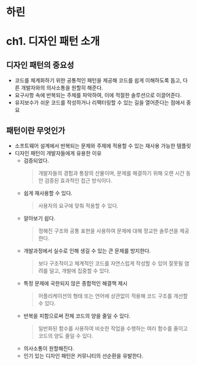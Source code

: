# 하린

# ch1. 디자인 패턴 소개

## 디자인 패턴의 중요성

- 코드를 체계화하기 위한 공통적인 패턴을 제공해 코드를 쉽게 이해하도록 돕고, 다른 개발자와의 의사소통을 원할히 해준다.
- 요구사항 속에 반복되는 주체를 파악하여, 이에 적절한 솔루션으로 이끌어준다.
- 유지보수가 쉬운 코드를 작성하거나 리팩터링할 수 있는 길을 열어준다는 점에서 중요

## 패턴이란 무엇인가

- 소프트웨어 설계에서 반복되는 문제와 주제에 적용할 수 있는 재사용 가능한 템플릿
- 디자인 패턴이 개발자들에게 유용한 이유
  - 검증되었다.</br>
    > 개발자들의 경험과 통찰의 산물이며, 문제를 해결하기 위해 오랜 시간 동안 검증된 효과적인 접근 방식이다.
  - 쉽게 재사용할 수 있다.</br>
    > 사용자의 요구에 맞춰 적용할 수 있다.
  - 알아보기 쉽다.</br>
    > 정해진 구조와 공통 표현을 사용하여 문제에 대해 정교한 솔루션을 제공한다.
  - 개발과정에서 실수로 인해 생길 수 있는 큰 문제를 방지한다.</br>
    > 보다 구조적이고 체계적인 코드를 자연스럽게 작성할 수 있어 잘못될 염려를 덜고, 개발에 집중할 수 있다.
  - 특정 문제에 국한되지 않은 종합적인 해결책 제시</br>
    > 어플리케이션의 형태 또는 언어에 상관없이 적용해 코드 구조를 개선할 수 있다.
  - 반복을 피함으로써 전체 코드의 양을 줄일 수 있다.</br>
    > 일반화된 함수를 사용하여 비슷한 작업을 수행하는 여러 함수를 줄이고 코드의 양도 줄일 수 있다.
  - 의사소통이 원할해진다.</br>
  - 인기 있는 디자인 패턴은 커뮤니티의 선순환을 유발한다.</br>
